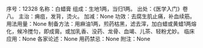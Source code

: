 序号：12328
名称：白蜡膏
组成：生地1两，当归1两。
出处：《医学入门》卷八。
主治：痈疽，发背，烫火。
加减：None
功效：去腐生肌止痛，补血续筋。
用法用量：None
制备方法：用麻油1两，煎药枯黑，滤去滓，加白蜡或黄蜡1两熔化，候冷搅匀，即成膏。或加乳香、没药、龙骨、血竭、儿茶、轻粉尤妙。
临床应用：None
各家论述：None
用药禁忌：None
附注：None
